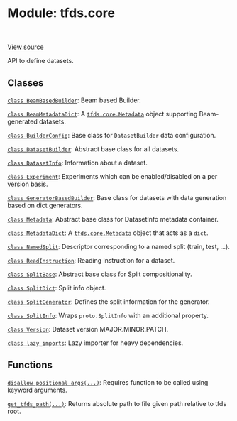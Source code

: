 <div itemscope itemtype="http://developers.google.com/ReferenceObject">
<meta itemprop="name" content="tfds.core" />
<meta itemprop="path" content="Stable" />
</div>

# Module: tfds.core

<table class="tfo-notebook-buttons tfo-api" align="left">
</table>

<a target="_blank" href="https://github.com/tensorflow/datasets/tree/master/tensorflow_datasets/core/__init__.py">View
source</a>

API to define datasets.



## Classes

[`class BeamBasedBuilder`](../tfds/core/BeamBasedBuilder.md): Beam based Builder.

[`class BeamMetadataDict`](../tfds/core/BeamMetadataDict.md): A
<a href="../tfds/core/Metadata.md"><code>tfds.core.Metadata</code></a> object
supporting Beam-generated datasets.

[`class BuilderConfig`](../tfds/core/BuilderConfig.md): Base class for `DatasetBuilder` data configuration.

[`class DatasetBuilder`](../tfds/core/DatasetBuilder.md): Abstract base class for all datasets.

[`class DatasetInfo`](../tfds/core/DatasetInfo.md): Information about a dataset.

[`class Experiment`](../tfds/core/Experiment.md): Experiments which can be
enabled/disabled on a per version basis.

[`class GeneratorBasedBuilder`](../tfds/core/GeneratorBasedBuilder.md): Base class for datasets with data generation based on dict generators.

[`class Metadata`](../tfds/core/Metadata.md): Abstract base class for
DatasetInfo metadata container.

[`class MetadataDict`](../tfds/core/MetadataDict.md): A
<a href="../tfds/core/Metadata.md"><code>tfds.core.Metadata</code></a> object
that acts as a `dict`.

[`class NamedSplit`](../tfds/core/NamedSplit.md): Descriptor corresponding to a named split (train, test, ...).

[`class ReadInstruction`](../tfds/core/ReadInstruction.md): Reading instruction
for a dataset.

[`class SplitBase`](../tfds/core/SplitBase.md): Abstract base class for Split compositionality.

[`class SplitDict`](../tfds/core/SplitDict.md): Split info object.

[`class SplitGenerator`](../tfds/core/SplitGenerator.md): Defines the split information for the generator.

[`class SplitInfo`](../tfds/core/SplitInfo.md): Wraps `proto.SplitInfo` with an additional property.

[`class Version`](../tfds/core/Version.md): Dataset version MAJOR.MINOR.PATCH.

[`class lazy_imports`](../tfds/core/lazy_imports.md): Lazy importer for heavy
dependencies.

## Functions

[`disallow_positional_args(...)`](../tfds/core/disallow_positional_args.md):
Requires function to be called using keyword arguments.

[`get_tfds_path(...)`](../tfds/core/get_tfds_path.md): Returns absolute path to file given path relative to tfds root.

